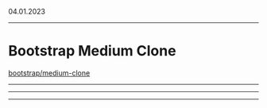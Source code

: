 

04.01.2023
***
# Bootstrap Medium Clone
[bootstrap/medium-clone](https://www.youtube.com/watch?v=nTs19w7JOOY&t=2271s)
***
---
***